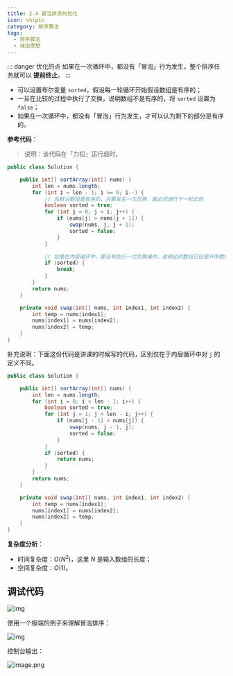 ```yaml
---
title: 2.4 冒泡排序的优化
icon: shipin
category: 排序算法
tags:
  - 排序算法
  - 减治思想
---
```


::: danger 优化的点
如果在一次循环中，都没有「冒泡」行为发生，整个排序任务就可以 **提前终止**。
:::

- 可以设置布尔变量 `sorted`，假设每一轮循环开始假设数组是有序的；
- 一旦在比较的过程中执行了交换，说明数组不是有序的，将 `sorted` 设置为 `false`；
- 如果在一次循环中，都没有「冒泡」行为发生，才可以认为剩下的部分是有序的。

**参考代码**：

> 说明：该代码在「力扣」运行超时。

```java
public class Solution {

    public int[] sortArray(int[] nums) {
        int len = nums.length;
        for (int i = len - 1; i >= 0; i--) {
            // 先默认数组是有序的，只要发生一次交换，就必须进行下一轮比较
            boolean sorted = true;
            for (int j = 0; j < i; j++) {
                if (nums[j] > nums[j + 1]) {
                    swap(nums, j, j + 1);
                    sorted = false;
                }
            }

            // 如果在内层循环中，都没有执行一次交换操作，说明此时数组已经是升序数组
            if (sorted) {
                break;
            }
        }
        return nums;
    }

    private void swap(int[] nums, int index1, int index2) {
        int temp = nums[index1];
        nums[index1] = nums[index2];
        nums[index2] = temp;
    }
}
```

补充说明：下面这份代码是讲课的时候写的代码，区别仅在于内层循环中对 `j` 的定义不同。

```java
public class Solution {

    public int[] sortArray(int[] nums) {
        int len = nums.length;
        for (int i = 0; i < len - 1; i++) {
            boolean sorted = true;
            for (int j = 1; j < len - i; j++) {
                if (nums[j - 1] > nums[j]) {
                    swap(nums, j - 1, j);
                    sorted = false;
                }
            }
            if (sorted) {
                return nums;
            }
        }
        return nums;
    }

    private void swap(int[] nums, int index1, int index2) {
        int temp = nums[index1];
        nums[index1] = nums[index2];
        nums[index2] = temp;
    }
}
```

**复杂度分析**：

- 时间复杂度：$O(N^2)$，这里 $N$ 是输入数组的长度；
- 空间复杂度：$O(1)$。

## 调试代码

![img](https://tva1.sinaimg.cn/large/008i3skNgy1gwxg2vdammj312a0budhq.jpg)

使用一个极端的例子来理解冒泡排序：

![img](https://tva1.sinaimg.cn/large/008i3skNgy1gwxg32pop8j312k0h60v5.jpg)

控制台输出：

![image.png](https://tva1.sinaimg.cn/large/008i3skNgy1gwxg3enwrlj30qi090jtc.jpg)
